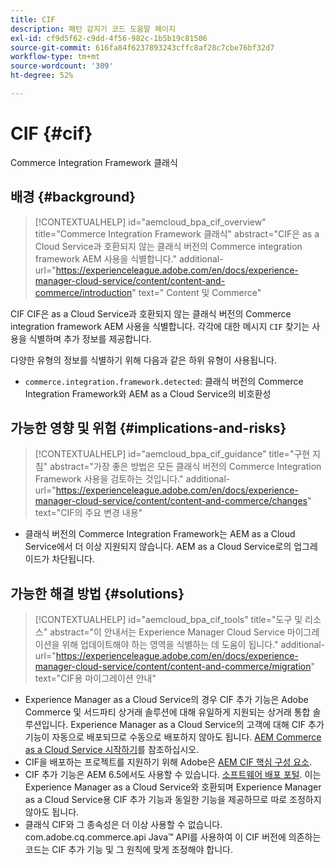 ```yaml
---
title: CIF
description: 패턴 감지기 코드 도움말 페이지
exl-id: cf9d5f62-c9dd-4f56-982c-1b5b19c81506
source-git-commit: 616fa84f6237893243cffc8af28c7cbe76bf32d7
workflow-type: tm+mt
source-wordcount: '309'
ht-degree: 52%

---
```


# CIF {#cif}

Commerce Integration Framework 클래식

## 배경 {#background}

>[!CONTEXTUALHELP]
>id="aemcloud_bpa_cif_overview"
>title="Commerce Integration Framework 클래식"
>abstract="CIF은 as a Cloud Service과 호환되지 않는 클래식 버전의 Commerce integration framework AEM 사용을 식별합니다."
>additional-url="https://experienceleague.adobe.com/en/docs/experience-manager-cloud-service/content/content-and-commerce/introduction" text=" Content 및 Commerce"

CIF CIF은 as a Cloud Service과 호환되지 않는 클래식 버전의 Commerce integration framework AEM 사용을 식별합니다. 각각에 대한 메시지 `CIF` 찾기는 사용을 식별하며 추가 정보를 제공합니다.

다양한 유형의 정보를 식별하기 위해 다음과 같은 하위 유형이 사용됩니다.

* `commerce.integration.framework.detected`: 클래식 버전의 Commerce Integration Framework와 AEM as a Cloud Service의 비호환성


## 가능한 영향 및 위험 {#implications-and-risks}

>[!CONTEXTUALHELP]
>id="aemcloud_bpa_cif_guidance"
>title="구현 지침"
>abstract="가장 좋은 방법은 모든 클래식 버전의 Commerce Integration Framework 사용을 검토하는 것입니다."
>additional-url="https://experienceleague.adobe.com/en/docs/experience-manager-cloud-service/content/content-and-commerce/changes" text="CIF의 주요 변경 내용"

* 클래식 버전의 Commerce Integration Framework는 AEM as a Cloud Service에서 더 이상 지원되지 않습니다. AEM as a Cloud Service로의 업그레이드가 차단됩니다.

## 가능한 해결 방법 {#solutions}

>[!CONTEXTUALHELP]
>id="aemcloud_bpa_cif_tools"
>title="도구 및 리소스"
>abstract="이 안내서는 Experience Manager Cloud Service 마이그레이션을 위해 업데이트해야 하는 영역을 식별하는 데 도움이 됩니다."
>additional-url="https://experienceleague.adobe.com/en/docs/experience-manager-cloud-service/content/content-and-commerce/migration" text="CIF용 마이그레이션 안내"

* Experience Manager as a Cloud Service의 경우 CIF 추가 기능은 Adobe Commerce 및 서드파티 상거래 솔루션에 대해 유일하게 지원되는 상거래 통합 솔루션입니다. Experience Manager as a Cloud Service의 고객에 대해 CIF 추가 기능이 자동으로 배포되므로 수동으로 배포하지 않아도 됩니다. [AEM Commerce as a Cloud Service 시작하기](https://experienceleague.adobe.com/en/docs/experience-manager-cloud-service/content/content-and-commerce/storefront/getting-started)를 참조하십시오.
* CIF을 배포하는 프로젝트를 지원하기 위해 Adobe은 [AEM CIF 핵심 구성 요소](https://github.com/adobe/aem-core-cif-components).
* CIF 추가 기능은 AEM 6.5에서도 사용할 수 있습니다. [소프트웨어 배포 포털](https://experience.adobe.com/#/downloads/content/software-distribution/en/aem.html). 이는 Experience Manager as a Cloud Service와 호환되며 Experience Manager as a Cloud Service용 CIF 추가 기능과 동일한 기능을 제공하므로 따로 조정하지 않아도 됩니다.
* 클래식 CIF와 그 종속성은 더 이상 사용할 수 없습니다. com.adobe.cq.commerce.api Java™ API를 사용하여 이 CIF 버전에 의존하는 코드는 CIF 추가 기능 및 그 원칙에 맞게 조정해야 합니다.
